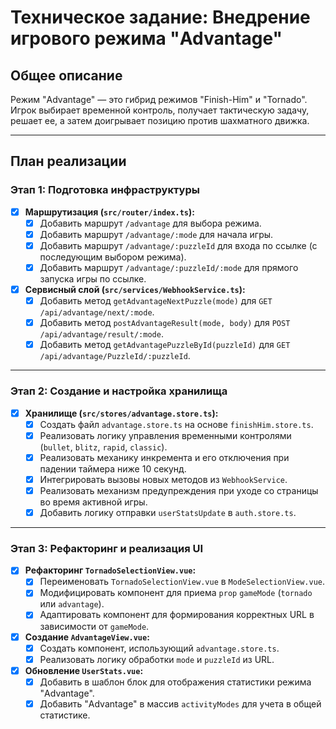 # Техническое задание: Внедрение игрового режима "Advantage"

## Общее описание
Режим "Advantage" — это гибрид режимов "Finish-Him" и "Tornado". Игрок выбирает временной контроль, получает тактическую задачу, решает ее, а затем доигрывает позицию против шахматного движка.

---

## План реализации

### Этап 1: Подготовка инфраструктуры

- [x] **Маршрутизация (`src/router/index.ts`):**
    - [x] Добавить маршрут `/advantage` для выбора режима.
    - [x] Добавить маршрут `/advantage/:mode` для начала игры.
    - [x] Добавить маршрут `/advantage/:puzzleId` для входа по ссылке (с последующим выбором режима).
    - [x] Добавить маршрут `/advantage/:puzzleId/:mode` для прямого запуска игры по ссылке.

- [x] **Сервисный слой (`src/services/WebhookService.ts`):**
    - [x] Добавить метод `getAdvantageNextPuzzle(mode)` для `GET /api/advantage/next/:mode`.
    - [x] Добавить метод `postAdvantageResult(mode, body)` для `POST /api/advantage/result/:mode`.
    - [x] Добавить метод `getAdvantagePuzzleById(puzzleId)` для `GET /api/advantage/PuzzleId/:puzzleId`.

---

### Этап 2: Создание и настройка хранилища

- [x] **Хранилище (`src/stores/advantage.store.ts`):**
    - [x] Создать файл `advantage.store.ts` на основе `finishHim.store.ts`.
    - [x] Реализовать логику управления временными контролями (`bullet`, `blitz`, `rapid`, `classic`).
    - [x] Реализовать механику инкремента и его отключения при падении таймера ниже 10 секунд.
    - [x] Интегрировать вызовы новых методов из `WebhookService`.
    - [x] Реализовать механизм предупреждения при уходе со страницы во время активной игры.
    - [x] Добавить логику отправки `userStatsUpdate` в `auth.store.ts`.

---

### Этап 3: Рефакторинг и реализация UI

- [x] **Рефакторинг `TornadoSelectionView.vue`:**
    - [x] Переименовать `TornadoSelectionView.vue` в `ModeSelectionView.vue`.
    - [x] Модифицировать компонент для приема `prop` `gameMode` (`tornado` или `advantage`).
    - [x] Адаптировать компонент для формирования корректных URL в зависимости от `gameMode`.

- [x] **Создание `AdvantageView.vue`:**
    - [x] Создать компонент, использующий `advantage.store.ts`.
    - [x] Реализовать логику обработки `mode` и `puzzleId` из URL.

- [x] **Обновление `UserStats.vue`:**
    - [x] Добавить в шаблон блок для отображения статистики режима "Advantage".
    - [x] Добавить "Advantage" в массив `activityModes` для учета в общей статистике.
